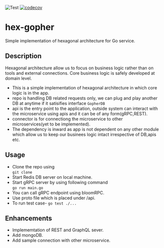 ![Test](https://github.com/ganeshdipdumbare/hex-gopher/workflows/Test/badge.svg) [![codecov](https://codecov.io/gh/ganeshdipdumbare/hex-gopher/branch/master/graph/badge.svg)](https://codecov.io/gh/ganeshdipdumbare/hex-gopher)
# hex-gopher
Simple implementation of hexagonal architecture for Go service. 

## Description

Hexagonal architecture allow us to focus on business logic rather than on tools and external connections. Core business logic is safely developed at domain level.  

-   This is a simple implementation of hexagonal architecture in which core logic is in the app.
-   repo is handling DB related requests only, we can plug and play another DB at anytime if it satisifies interface ```GopherDB```
-   api is the entry point to the application, outside system can interact with the microservice using apis and it can be of any form(gRPC,REST).
-   connector is for connectiong the microservice to other microservices(yet to be implemented).
-   The dependency is inward as app is not dependent on any other module which allow us to keep our businees logic intact irrespective of DB,apis etc.

## Usage
-   Clone the repo using  
    ```git clone```
-   Start Redis DB server on local machine.
-   Start gRPC server by using following command  
    ```go run main.go```
-   You can call gRPC endpoint using bloomRPC.
-   Use proto file which is placed under /api.
-   To run test case-
    ```go test ./...```

## Enhancements
-   Implememtation of REST and GraphQL sever.
-   Add mongoDB.
-   Add sample connection with other microservice.

